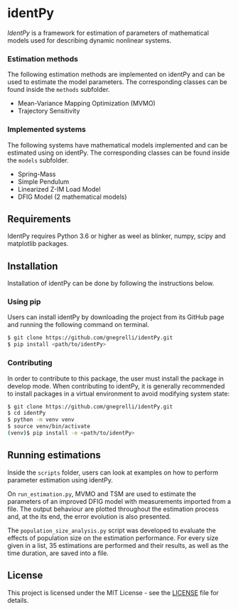 # identPy

_IdentPy_ is a framework for estimation of parameters of mathematical models used for describing dynamic nonlinear systems.

### Estimation methods

The following estimation methods are implemented on identPy and can be used to estimate the model parameters. The corresponding classes can be found inside the `methods` subfolder.

* Mean-Variance Mapping Optimization (MVMO)
* Trajectory Sensitivity

### Implemented systems

The following systems have mathematical models implemented  and can be estimated using on identPy. The corresponding classes can be found inside the `models` subfolder.

* Spring-Mass
* Simple Pendulum
* Linearized Z-IM Load Model
* DFIG Model (2 mathematical models)

## Requirements

IdentPy requires Python 3.6 or higher as weel as blinker, numpy, scipy and matplotlib packages.

## Installation

Installation of identPy can be done by following the instructions below.

### Using pip

Users can install identPy by downloading the project from its GitHub page and running the following command on terminal.

```bash
$ git clone https://github.com/gnegrelli/identPy.git
$ pip install <path/to/identPy>
```

### Contributing

In order to contribute to this package, the user must install the package in develop mode. When contributing to identPy, it is generally recommended to install packages in a virtual environment to avoid modifying system state:

```bash
$ git clone https://github.com/gnegrelli/identPy.git
$ cd identPy
$ python -m venv venv
$ source venv/bin/activate
(venv)$ pip install -e <path/to/identPy>
```

## Running estimations

Inside the `scripts` folder, users can look at examples on how to perform parameter estimation using identPy.

On `run_estimation.py`, MVMO and TSM are used to estimate the parameters of an improved DFIG model with measurements imported from a file. The output behaviour are plotted throughout the estimation process and, at the its end, the error evolution is also presented.

The `population_size_analysis.py` script was developed to evaluate the effects of population size on the estimation performance. For every size given in a list, 35 estimations are performed and their results, as well as the time duration, are saved into a file.

## License

This project is licensed under the MIT License - see the [LICENSE](LICENSE) file for details.
